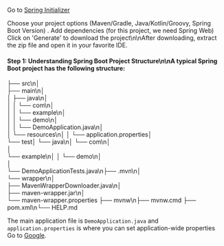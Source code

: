 Go to [Spring Initializer](https://start.spring.io/)

Choose your project options (Maven/Gradle, Java/Kotlin/Groovy, Spring Boot Version)
. Add dependencies (for this project, we need Spring Web) Click on 'Generate' to download the project\n\nAfter downloading, extract the zip file and open it in your favorite IDE.

#### Step 1: Understanding Spring Boot Project Structure\n\nA typical Spring Boot project has the following structure:

├── src\n│   
├── main\n│   
│   ├── java\n│   
│   │   └── com\n│   
│   │       └── example\n│   
│   │           └── demo\n│   
│   │               └── DemoApplication.java\n│   
│   └── resources\n│   │       └── application.properties│   
└── test│       └── java\n│           └── com\n│           
│   
└── example\n│           │       └── demo\n│           
│           
└── DemoApplicationTests.java\n├── .mvn\n│   
└── wrapper\n│       
├── MavenWrapperDownloader.java\n│       
├── maven-wrapper.jar\n│       
└── maven-wrapper.properties
├── mvnw\n├── mvnw.cmd
├── pom.xml\n└── HELP.md

The main application file is `DemoApplication.java` and `application.properties` is where you can set application-wide properties Go to [Google](https:www.google.com/).
